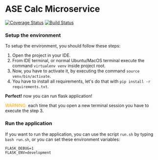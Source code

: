# ASE Calc Microservice

[![Coverage Status](https://coveralls.io/repos/github/teto1992/calc2021/badge.svg?branch=main)](https://coveralls.io/github/teto1992/calc2021?branch=main)
[![Build Status](https://app.travis-ci.com/fcarli3/calculator_ase.svg?branch=main)](https://app.travis-ci.com/fcarli3/calculator_ase)

### Setup the environment

To setup the environment, you should follow these steps:

1. Open the project in your IDE.
2. From IDE terminal, or normal Ubuntu/MacOS terminal execute the command `virtualenv venv` inside project root.
3. Now, you have to activate it, by executing the command `source venv/bin/activate`.
4. You have to install all requirements, let's do that with `pip install -r requirements.txt`.

**Perfect!** now you can run flask application!

<span style="color:orange">WARNING:</span> each time that you open a new terminal session you have
to execute the step 3.


### Run the application

If you want to run the application, you can use the script `run.sh` by typing `bash run.sh`,
or you can set these environment variables:

```
FLASK_DEBUG=1
FLASK_ENV=development
```
